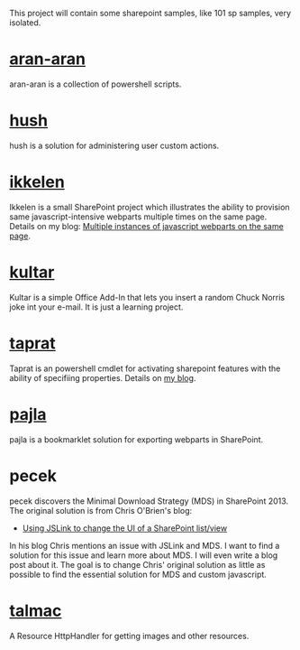 This project will contain some sharepoint samples, like 101 sp samples, very isolated. 

[aran-aran](https://github.com/mirontoli/sp-lend-id/tree/master/aran-aran)
====================
aran-aran is a collection of powershell scripts.

[hush](https://github.com/mirontoli/sp-lend-id/tree/master/hush)
====================
hush is a solution for administering user custom actions.

[ikkelen](https://github.com/mirontoli/sp-lend-id/tree/master/ikkelen)
==================
Ikkelen is a small SharePoint project which illustrates the ability to provision same javascript-intensive webparts multiple times on the same page.
Details on my blog: [Multiple instances of javascript webparts on the same page](http://chuvash.eu/2012/06/21/multiple-instances-of-javascript-webparts-on-the-same-page/).

[kultar](https://github.com/mirontoli/sp-lend-id/tree/master/kultar)
==================
Kultar is a simple Office Add-In that lets you insert a random Chuck Norris joke int your e-mail. It is just a learning project. 

[taprat](https://github.com/mirontoli/sp-lend-id/tree/master/taprat)
=================
Taprat is an powershell cmdlet for activating sharepoint features with the ability of specifiing properties. Details on [my blog](http://chuvash.eu/2012/04/10/creating-custom-powershell-cmdlet/).

[pajla](https://github.com/mirontoli/sp-lend-id/tree/master/pajla)
====================
pajla is a bookmarklet solution for exporting webparts in SharePoint.

pecek
====================
pecek discovers the Minimal Download Strategy (MDS) in SharePoint 2013. The original solution is from Chris O'Brien's blog:

- [Using JSLink to change the UI of a SharePoint list/view](http://www.sharepointnutsandbolts.com/2013/01/using-jslink-to-change-ui-of-sharepoint_20.html)

In his blog Chris mentions an issue with JSLink and MDS. I want to find a solution for this issue and learn more about MDS. I will even write a blog post about it.
The goal is to change Chris' original solution as little as possible to find the essential solution for MDS and custom javascript.

[talmac](https://github.com/mirontoli/sp-lend-id/tree/master/talmac)
=======================
A Resource HttpHandler for getting images and other resources.